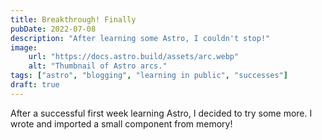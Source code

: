 ```yaml
---
title: Breakthrough! Finally
pubDate: 2022-07-08
description: "After learning some Astro, I couldn't stop!"
image:
    url: "https://docs.astro.build/assets/arc.webp"
    alt: "Thumbnail of Astro arcs."
tags: ["astro", "blogging", "learning in public", "successes"]
draft: true
---
```

After a successful first week learning Astro, I decided to try some more. I wrote and imported a small component from memory!
